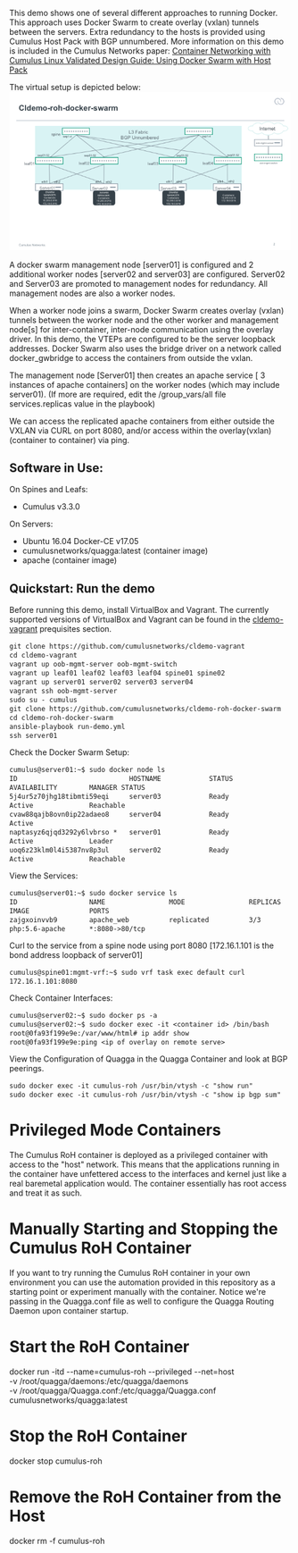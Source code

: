 This demo shows one of several different approaches to running Docker. This approach uses Docker Swarm to create overlay (vxlan) tunnels between the servers.   Extra redundancy to the hosts is provided using Cumulus Host Pack with BGP unnumbered. More information on this demo is included in the Cumulus Networks paper: [Container Networking with Cumulus Linux Validated Design Guide: Using Docker Swarm with Host Pack](https://cumulusnetworks.com/learn/web-scale-networking-resources/validated-design-guides/Container-with-VXLAN-and-Docker-Swarm-with-Host-Pack/)


The virtual setup is depicted below:
![Virtual  Demo Topology](https://github.com/CumulusNetworks/cldemo-roh-docker-swarm/blob/master/cldemo-roh-docker-swarm.png)

A docker swarm management node [server01] is configured and 2 additional worker nodes [server02 and server03] are configured. Server02 and Server03 are promoted to management nodes for redundancy.  All management nodes are also a worker nodes. 

When a worker node joins a swarm, Docker Swarm creates overlay (vxlan) tunnels between the worker node and the other worker and management node[s] for inter-container, inter-node communication using the overlay driver.  In this demo, the VTEPs are configured to be the server loopback addresses.  Docker Swarm also uses the bridge driver on a network called docker_gwbridge to access the containers from outside the vxlan.  

The management node [Server01] then creates an apache service [ 3 instances of apache containers] on the worker nodes (which may include server01). (If more are required, edit the /group_vars/all file services.replicas value in the playbook)

We can access the replicated apache containers from either outside the VXLAN via CURL on port 8080, and/or access within the overlay(vxlan) (container to container) via ping. 

Software in Use:
----------------

On Spines and Leafs:

 - Cumulus v3.3.0

On Servers:

 - Ubuntu 16.04 Docker-CE v17.05 
 - cumulusnetworks/quagga:latest (container image)
 - apache (container image)
  

Quickstart: Run the demo
------------------------

Before running this demo, install VirtualBox and Vagrant. The currently supported versions of VirtualBox and Vagrant can be found in the [cldemo-vagrant](https://github.com/CumulusNetworks/cldemo-vagrant) prequisites section.
 

    git clone https://github.com/cumulusnetworks/cldemo-vagrant
    cd cldemo-vagrant
    vagrant up oob-mgmt-server oob-mgmt-switch
    vagrant up leaf01 leaf02 leaf03 leaf04 spine01 spine02
    vagrant up server01 server02 server03 server04
    vagrant ssh oob-mgmt-server
    sudo su - cumulus
    git clone https://github.com/cumulusnetworks/cldemo-roh-docker-swarm
    cd cldemo-roh-docker-swarm
    ansible-playbook run-demo.yml
    ssh server01
    
    
Check the Docker Swarm Setup:

    cumulus@server01:~$ sudo docker node ls
    ID                            HOSTNAME            STATUS              AVAILABILITY        MANAGER STATUS
    5j4ur5z70jhg18tibmti59eqi     server03            Ready               Active              Reachable
    cvaw88qajb8ovn0ip22adaeo8     server04            Ready               Active              
    naptasyz6qjqd3292y6lvbrso *   server01            Ready               Active              Leader
    uoq6z23klm0l4i5387nv8p3ul     server02            Ready               Active              Reachable

    


View the Services:

    cumulus@server01:~$ sudo docker service ls
    ID                  NAME                MODE                REPLICAS            IMAGE               PORTS 
    zajgxoinvvb9        apache_web          replicated          3/3                 php:5.6-apache      *:8080->80/tcp
    



Curl to the service from a spine node using port 8080 [172.16.1.101 is the bond address loopback of server01]

    cumulus@spine01:mgmt-vrf:~$ sudo vrf task exec default curl 172.16.1.101:8080
    




Check Container Interfaces:

    cumulus@server02:~$ sudo docker ps -a
    cumulus@server02:~$ sudo docker exec -it <container id> /bin/bash
    root@0fa93f199e9e:/var/www/html# ip addr show
    root@0fa93f199e9e:ping <ip of overlay on remote serve>
    

View the Configuration of Quagga in the Quagga Container and look at BGP peerings.

    sudo docker exec -it cumulus-roh /usr/bin/vtysh -c "show run"
    sudo docker exec -it cumulus-roh /usr/bin/vtysh -c "show ip bgp sum"
    


# Privileged Mode Containers

The Cumulus RoH container is deployed as a privileged container with access to the "host" network. This means that the applications running in the container have unfettered access to the interfaces and kernel just like a real baremetal application would. The container essentially has root access and treat it as such.

# Manually Starting and Stopping the Cumulus RoH Container

If you want to try running the Cumulus RoH container in your own environment you can use the automation provided in this repository as a starting point or experiment manually with the container. Notice we're passing in the Quagga.conf file as well to configure the Quagga Routing Daemon upon container startup.

# Start the RoH Container
docker run -itd --name=cumulus-roh --privileged --net=host \
    -v /root/quagga/daemons:/etc/quagga/daemons \
    -v /root/quagga/Quagga.conf:/etc/quagga/Quagga.conf \
    cumulusnetworks/quagga:latest

# Stop the RoH Container
docker stop cumulus-roh

# Remove the RoH Container from the Host
docker rm -f cumulus-roh




